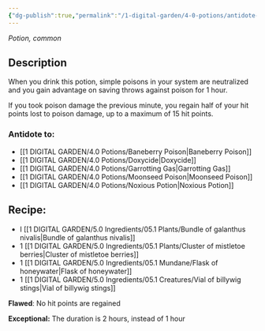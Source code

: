 ```yaml
---
{"dg-publish":true,"permalink":"/1-digital-garden/4-0-potions/antidote-of-common-poisons/","tags":["potion","#yr1","common"]}
---
```


*Potion, common* 

## Description
When you drink this potion, simple poisons in your system are neutralized and you gain advantage on saving throws against poison for 1 hour. 

If you took poison damage the previous minute, you regain half of your hit points lost to poison damage, up to a maximum of 15 hit points.

### Antidote to: 
- [[1 DIGITAL GARDEN/4.0 Potions/Baneberry Poison\|Baneberry Poison]]
- [[1 DIGITAL GARDEN/4.0 Potions/Doxycide\|Doxycide]] 
- [[1 DIGITAL GARDEN/4.0 Potions/Garrotting Gas\|Garrotting Gas]] 
- [[1 DIGITAL GARDEN/4.0 Potions/Moonseed Poison\|Moonseed Poison]]
- [[1 DIGITAL GARDEN/4.0 Potions/Noxious Potion\|Noxious Potion]]

## Recipe:

- I [[1 DIGITAL GARDEN/5.0 Ingredients/05.1 Plants/Bundle of galanthus nivalis\|Bundle of galanthus nivalis]]
- 1 [[1 DIGITAL GARDEN/5.0 Ingredients/05.1 Plants/Cluster of mistletoe berries\|Cluster of mistletoe berries]]
- 1 [[1 DIGITAL GARDEN/5.0 Ingredients/05.1 Mundane/Flask of honeywater\|Flask of honeywater]]
- 1 [[1 DIGITAL GARDEN/5.0 Ingredients/05.1 Creatures/Vial of billywig stings\|Vial of billywig stings]]

**Flawed**:
No hit points are regained

**Exceptional:** 
The duration is 2 hours, instead of 1 hour